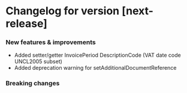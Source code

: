 # Changelog for version [next-release]

### New features & improvements

- Added setter/getter InvoicePeriod DescriptionCode (VAT date code UNCL2005 subset)
- Added deprecation warning for setAdditionalDocumentReference

### Breaking changes
